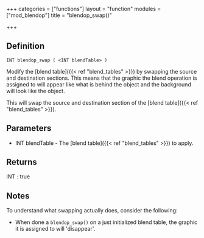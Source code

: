 +++
categories = ["functions"]
layout = "function"
modules = ["mod_blendop"]
title = "blendop_swap()"

+++

## Definition

    INT blendop_swap ( <INT blendTable> )

Modify the [blend table]({{< ref "blend_tables" >}}) by swapping the source and destination sections. This means that the graphic the blend operation is assigned to will appear like what is behind the object and the background will look like the object.

This will swap the source and destination section of the [blend table]({{< ref "blend_tables" >}}).

## Parameters

- INT blendTable - The [blend table]({{< ref "blend_tables" >}}) to apply.

## Returns

INT : true

## Notes

To understand what swapping actually does, consider the following:

- When done a `blendop_swap()` on a just initialized blend table, the graphic it is assigned to will 'disappear'.
